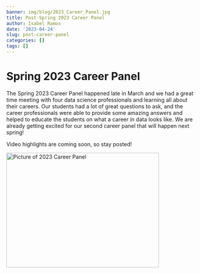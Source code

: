 ```yaml
---
banner: img/blog/2023_Career_Panel.jpg
title: Post-Spring 2023 Career Panel
author: Isabel Ramos
date: '2023-04-24'
slug: post-career-panel
categories: []
tags: []
---
```

# Spring 2023 Career Panel

The Spring 2023 Career Panel happened late in March and we had a great time meeting with four data science professionals and learning all about their careers. Our students had a lot of great questions to ask, and the career professionals were able to provide some amazing answers and helped to educate the students on what a career in data looks like. We are already getting excited for our second career panel that will happen next spring!

Video highlights are coming soon, so stay posted!

<img src="/img/blog/2023_Career_Panel.jpg" alt="Picture of 2023 Career Panel" width="400" height="300" />






